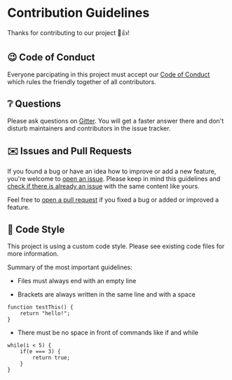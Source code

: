 # Contribution Guidelines
Thanks for contributing to our project 🎉👍!

## 😉 Code of Conduct
Everyone parcipating in this project must accept our [Code of Conduct](CODE_OF_CONDUCT.md) which rules the friendly together of all contributors.

## ❔ Questions
Please ask questions on [Gitter](https://gitter.im/survanetwork/Worlds). You will get a faster answer there and don't disturb maintainers and contributors in the issue tracker.

## ✉️ Issues and Pull Requests
If you found a bug or have an idea how to improve or add a new feature, you're welcome to [open an issue](https://github.com/survanetwork/Worlds/issues/new). Please keep in mind this guidelines and [check if there is already an issue](https://github.com/survanetwork/Worlds/issues) with the same content like yours.

Feel free to [open a pull request](https://github.com/survanetwork/Worlds/compare) if you fixed a bug or added or improved a feature.

## 🎨 Code Style
This project is using a custom code style. Please see existing code files for more information.

Summary of the most important guidelines:

- Files must always end with an empty line

- Brackets are always written in the same line and with a space
```
function testThis() {
    return "hello!";
}
```

- There must be no space in front of commands like if and while
```
while(i < 5) {
    if(e === 3) {
        return true;
    }
}
```

